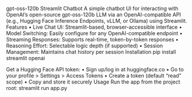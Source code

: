 gpt-oss-120b Streamlit Chatbot
A simple chatbot UI for interacting with OpenAI’s open-source gpt-oss-120b LLM via an OpenAI-compatible API (e.g., Hugging Face Inference Endpoints, vLLM, or Ollama) using Streamlit.
Features
	•	Live Chat UI: Streamlit-based, browser-accessible interface
	•	Model Switching: Easily configure for any OpenAI-compatible endpoint
	•	Streaming Responses: Supports real-time, token-by-token responses
	•	Reasoning Effort: Selectable logic depth (if supported)
	•	Session Management: Maintains chat history per session
Installation
pip install streamlit openai

Get a Hugging Face API token:
	•	Sign up/log in at huggingface.co
	•	Go to your profile > Settings > Access Tokens
	•	Create a token (default “read” scope)
	•	Copy and store it securely
Usage
Run the app from the project root:
streamlit run app.py
